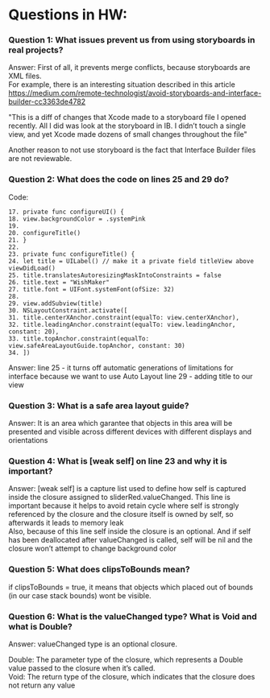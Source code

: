 # Questions in HW:

### Question 1: What issues prevent us from using storyboards in real projects?

Answer: First of all, it prevents merge conflicts, because storyboards are XML files.  
For example, there is an interesting situation described in this article https://medium.com/remote-technologist/avoid-storyboards-and-interface-builder-cc3363de4782

"This is a diff of changes that Xcode made to a storyboard file I opened recently. All I did was look at the storyboard in IB. I didn’t touch a single view, and yet Xcode made dozens of small changes throughout the file"

Another reason to not use storyboard is the fact that Interface Builder files are not reviewable.  

### Question 2: What does the code on lines 25 and 29 do?

Code:
```
17. private func configureUI() {
18. view.backgroundColor = .systemPink
19.
20. configureTitle()
21. }
22.
23. private func configureTitle() {
24. let title = UILabel() // make it a private field titleView above viewDidLoad()
25. title.translatesAutoresizingMaskIntoConstraints = false
26. title.text = "WishMaker"
27. title.font = UIFont.systemFont(ofSize: 32)
28.
29. view.addSubview(title)
30. NSLayoutConstraint.activate([
31. title.centerXAnchor.constraint(equalTo: view.centerXAnchor),
32. title.leadingAnchor.constraint(equalTo: view.leadingAnchor, constant: 20),
33. title.topAnchor.constraint(equalTo: view.safeAreaLayoutGuide.topAnchor, constant: 30)
34. ])
```
Answer: line 25 - it turns off automatic generations of limitations for interface because we want to use Auto Layout
line 29 - adding title to our view  

### Question 3: What is a safe area layout guide?

Answer: It is an area which garantee that objects in this area will be presented and visible across different devices with different displays and orientations  

### Question 4: What is [weak self] on line 23 and why it is important?

Answer: [weak self] is a capture list used to define how self is captured inside the closure assigned to sliderRed.valueChanged.
This line is important because it helps to avoid retain cycle where self is strongly referenced by the closure and the closure itself is owned by self, so afterwards it leads to memory leak   
Also, because of this line self inside the closure is an optional. And if self has been deallocated after  valueChanged is called, self will be nil and the closure won’t attempt to change background color   

### Question 5: What does clipsToBounds mean?

if clipsToBounds = true, it means that objects which placed out of bounds (in our case stack bounds) wont be visible.  

### Question 6: What is the valueChanged type? What is Void and what is Double?

Answer: valueChanged type is an optional closure.

Double: The parameter type of the closure, which represents a Double value passed to the closure when it’s called.  
Void: The return type of the closure, which indicates that the closure does not return any value

 
